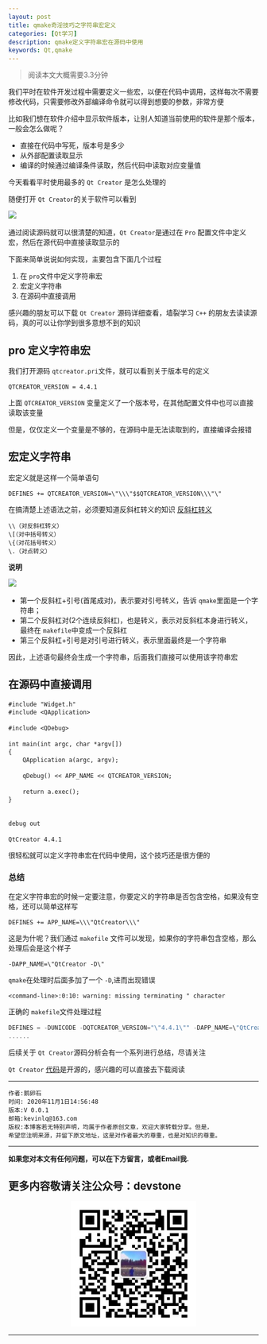```yaml
---
layout: post
title: qmake奇淫技巧之字符串宏定义
categories: [Qt学习]
description: qmake定义字符串宏在源码中使用
keywords: Qt,qmake
---
```

> 阅读本文大概需要3.3分钟


我们平时在软件开发过程中需要定义一些宏，以便在代码中调用，这样每次不需要修改代码，只需要修改外部编译命令就可以得到想要的参数，非常方便

比如我们想在软件介绍中显示软件版本，让别人知道当前使用的软件是那个版本，一般会怎么做呢？

- 直接在代码中写死，版本号是多少
- 从外部配置读取显示
- 编译的时候通过编译条件读取，然后代码中读取对应变量值

今天看看平时使用最多的 `Qt Creator` 是怎么处理的

随便打开 `Qt Creator`的关于软件可以看到

![](https://gitee.com/devstone/imageBed/raw/master/images/20201031212921.png)

通过阅读源码就可以很清楚的知道，`Qt Creator`是通过在 `Pro` 配置文件中定义宏，然后在源代码中直接读取显示的

下面来简单说说如何实现，主要包含下面几个过程

1. 在 `pro`文件中定义字符串宏
2. 宏定义字符串
3. 在源码中直接调用


 感兴趣的朋友可以下载 `Qt Creator` 源码详细查看，墙裂学习 `C++` 的朋友去读读源码，真的可以让你学到很多意想不到的知识
 
## pro 定义字符串宏
 
 我们打开源码 `qtcreator.pri`文件，就可以看到关于版本号的定义
 
 ```
QTCREATOR_VERSION = 4.4.1
 ```
上面 `QTCREATOR_VERSION` 变量定义了一个版本号，在其他配置文件中也可以直接读取该变量

但是，仅仅定义一个变量是不够的，在源码中是无法读取到的，直接编译会报错

## 宏定义字符串

宏定义就是这样一个简单语句

```
DEFINES += QTCREATOR_VERSION=\"\\\"$$QTCREATOR_VERSION\\\"\"
```

在搞清楚上述语法之前，必须要知道反斜杠转义的知识 [反斜杠转义](https://support.google.com/analytics/answer/1034332?hl=zh-Hans, "反斜杠转义")

```
\\（对反斜杠转义）
\[（对中括号转义）
\{（对花括号转义）
\.（对点转义）
```

**说明**

![](https://gitee.com/devstone/imageBed/raw/master/images/20201031220650.png)

- 第一个反斜杠+引号(首尾成对)，表示要对引号转义，告诉 `qmake`里面是一个字符串；
- 第二个反斜杠对(2个连续反斜杠)，也是转义，表示对反斜杠本身进行转义，最终在 `makefile`中变成一个反斜杠
- 第三个反斜杠+引号是对引号进行转义，表示里面最终是一个字符串

因此，上述语句最终会生成一个字符串，后面我们直接可以使用该字符串宏

## 在源码中直接调用

```
#include "Widget.h"
#include <QApplication>

#include <QDebug>

int main(int argc, char *argv[])
{
    QApplication a(argc, argv);

    qDebug() << APP_NAME << QTCREATOR_VERSION;

    return a.exec();
}


debug out

QtCreator 4.4.1

```

很轻松就可以定义字符串宏在代码中使用，这个技巧还是很方便的

### 总结

在定义字符串宏的时候一定要注意，你要定义的字符串是否包含空格，如果没有空格，还可以简单这样写

```
DEFINES += APP_NAME=\\\"QtCreator\\\"
```

这是为什呢？我们通过 `makefile` 文件可以发现，如果你的字符串包含空格，那么处理后会是这个样子

```
-DAPP_NAME=\"QtCreator -D\" 
```
`qmake`在处理时后面多加了一个 `-D`,进而出现错误

```
<command-line>:0:10: warning: missing terminating " character
```
正确的 `makefile`文件处理过程

```C++
DEFINES = -DUNICODE -DQTCREATOR_VERSION="\"4.4.1\"" -DAPP_NAME=\"QtCreator\"
......
```

后续关于 `Qt Creator`源码分析会有一个系列进行总结，尽请关注

`Qt Creator` [代码](http://download.qt.io/archive/qtcreator/4.4/4.4.0/qt-creator-opensource-src-4.4.0.tar.xz.mirrorlist, "源码下载地址")是开源的，感兴趣的可以直接去下载阅读


******

    作者:鹅卵石
    时间: 2020年11月1日14:56:48
    版本:V 0.0.1
    邮箱:kevinlq@163.com
	版权:本博客若无特别声明，均属于作者原创文章，欢迎大家转载分享。但是，
	希望您注明来源，并留下原文地址，这是对作者最大的尊重，也是对知识的尊重。

<!-- more -->


---

**如果您对本文有任何问题，可以在下方留言，或者Email我.**

## 更多内容敬请关注公众号：devstone



<center>
<img src="/res/img/blog/qrcode_for_devstone.jpg" width="50%" height="50%" />
</center>

---
